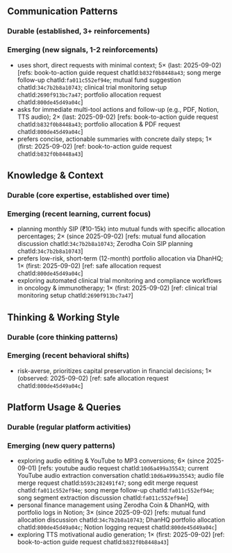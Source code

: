 ## Communication Patterns
### Durable (established, 3+ reinforcements)

### Emerging (new signals, 1-2 reinforcements)
- uses short, direct requests with minimal context; 5× (last: 2025-09-02) [refs: book-to-action guide request chatId:`b832f0b8448a43`; song merge follow-up chatId:`fa011c552ef94e`; mutual fund suggestion chatId:`34c7b2b8a10743`; clinical trial monitoring setup chatId:`2690f913bc7a47`; portfolio allocation request chatId:`800de45d49a04c`]
- asks for immediate multi-tool actions and follow-up (e.g., PDF, Notion, TTS audio); 2× (last: 2025-09-02) [refs: book-to-action guide request chatId:`b832f0b8448a43`; portfolio allocation & PDF request chatId:`800de45d49a04c`]
- prefers concise, actionable summaries with concrete daily steps; 1× (first: 2025-09-02) [ref: book-to-action guide request chatId:`b832f0b8448a43`]

## Knowledge & Context
### Durable (core expertise, established over time)

### Emerging (recent learning, current focus)
- planning monthly SIP (₹10-15k) into mutual funds with specific allocation percentages; 2× (since 2025-09-02) [refs: mutual fund allocation discussion chatId:`34c7b2b8a10743`; Zerodha Coin SIP planning chatId:`34c7b2b8a10743`]
- prefers low-risk, short-term (12-month) portfolio allocation via DhanHQ; 1× (first: 2025-09-02) [ref: safe allocation request chatId:`800de45d49a04c`]
- exploring automated clinical trial monitoring and compliance workflows in oncology & immunotherapy; 1× (first: 2025-09-02) [ref: clinical trial monitoring setup chatId:`2690f913bc7a47`]

## Thinking & Working Style
### Durable (core thinking patterns)

### Emerging (recent behavioral shifts)
- risk-averse, prioritizes capital preservation in financial decisions; 1× (observed: 2025-09-02) [ref: safe allocation request chatId:`800de45d49a04c`]

## Platform Usage & Queries
### Durable (regular platform activities)

### Emerging (new query patterns)
- exploring audio editing & YouTube to MP3 conversions; 6× (since 2025-09-01) [refs: youtube audio request chatId:`10d6a499a35543`; current YouTube audio extraction conversation chatId:`10d6a499a35543`; audio file merge request chatId:`b593c282491f47`; song edit merge request chatId:`fa011c552ef94e`; song merge follow-up chatId:`fa011c552ef94e`; song segment extraction discussion chatId:`fa011c552ef94e`]
- personal finance management using Zerodha Coin & DhanHQ, with portfolio logs in Notion; 3× (since 2025-09-02) [refs: mutual fund allocation discussion chatId:`34c7b2b8a10743`; DhanHQ portfolio allocation chatId:`800de45d49a04c`; Notion logging request chatId:`800de45d49a04c`]
- exploring TTS motivational audio generation; 1× (first: 2025-09-02) [ref: book-to-action guide request chatId:`b832f0b8448a43`]